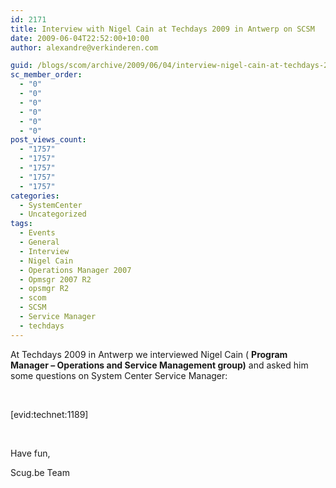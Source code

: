 ```yaml
---
id: 2171
title: Interview with Nigel Cain at Techdays 2009 in Antwerp on SCSM
date: 2009-06-04T22:52:00+10:00
author: alexandre@verkinderen.com

guid: /blogs/scom/archive/2009/06/04/interview-nigel-cain-at-techdays-2009-in-antwerp.aspx
sc_member_order:
  - "0"
  - "0"
  - "0"
  - "0"
  - "0"
  - "0"
post_views_count:
  - "1757"
  - "1757"
  - "1757"
  - "1757"
  - "1757"
categories:
  - SystemCenter
  - Uncategorized
tags:
  - Events
  - General
  - Interview
  - Nigel Cain
  - Operations Manager 2007
  - Opmsgr 2007 R2
  - opsmgr R2
  - scom
  - SCSM
  - Service Manager
  - techdays
---
```

At Techdays 2009 in Antwerp we interviewed Nigel Cain ( **Program Manager &#8211; Operations and Service Management group)** and asked him some questions on System Center Service Manager:

&nbsp;

[evid:technet:1189]

&nbsp;

Have fun,

Scug.be Team
